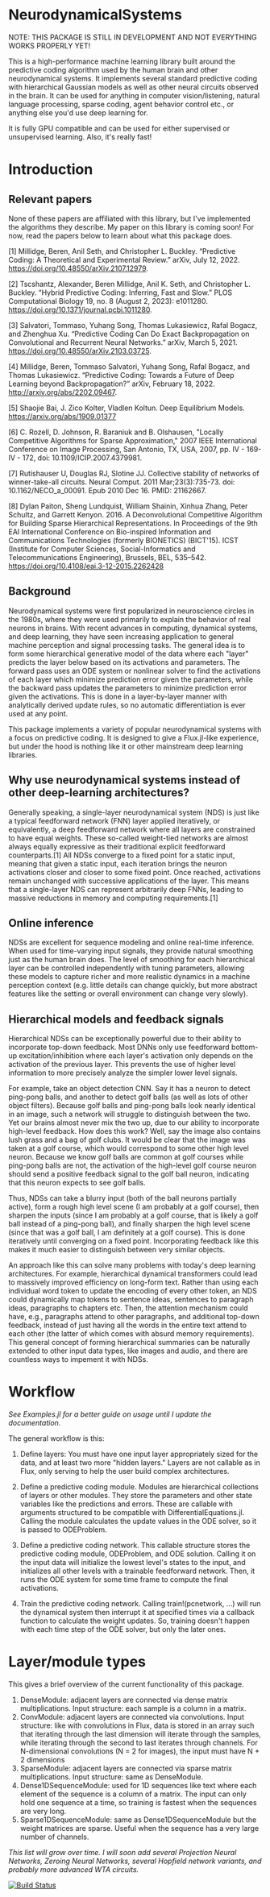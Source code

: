 # NeurodynamicalSystems

NOTE: THIS PACKAGE IS STILL IN DEVELOPMENT AND NOT EVERYTHING WORKS PROPERLY YET!

This is a high-performance machine learning library built around the predictive coding algorithm used by the human brain and other neurodynamical systems. It implements several standard predictive coding with hierarchical Gaussian models as well as other neural circuits observed in the brain. It can be used for anything in computer vision/listening, natural language processing, sparse coding, agent behavior control etc., or anything else you'd use deep learning for. 

It is fully GPU compatible and can be used for either supervised or unsupervised learning. Also, it's really fast!

# Introduction

## Relevant papers
None of these papers are affiliated with this library, but I've implemented the algorithms they describe. My paper on this library is coming soon! For now, read the papers below to learn about what this package does.

[1] Millidge, Beren, Anil Seth, and Christopher L. Buckley. “Predictive Coding: A Theoretical and Experimental Review.” arXiv, July 12, 2022. https://doi.org/10.48550/arXiv.2107.12979.

[2] Tscshantz, Alexander, Beren Millidge, Anil K. Seth, and Christopher L. Buckley. “Hybrid Predictive Coding: Inferring, Fast and Slow.” PLOS Computational Biology 19, no. 8 (August 2, 2023): e1011280. https://doi.org/10.1371/journal.pcbi.1011280.

[3] Salvatori, Tommaso, Yuhang Song, Thomas Lukasiewicz, Rafal Bogacz, and Zhenghua Xu. “Predictive Coding Can Do Exact Backpropagation on Convolutional and Recurrent Neural Networks.” arXiv, March 5, 2021. https://doi.org/10.48550/arXiv.2103.03725.

[4] Millidge, Beren, Tommaso Salvatori, Yuhang Song, Rafal Bogacz, and Thomas Lukasiewicz. “Predictive Coding: Towards a Future of Deep Learning beyond Backpropagation?” arXiv, February 18, 2022. http://arxiv.org/abs/2202.09467.

[5] Shaojie Bai, J. Zico Kolter, Vladlen Koltun. Deep Equilibrium Models. https://arxiv.org/abs/1909.01377

[6] C. Rozell, D. Johnson, R. Baraniuk and B. Olshausen, "Locally Competitive Algorithms for Sparse Approximation," 2007 IEEE International Conference on Image Processing, San Antonio, TX, USA, 2007, pp. IV - 169-IV - 172, doi: 10.1109/ICIP.2007.4379981.

[7] Rutishauser U, Douglas RJ, Slotine JJ. Collective stability of networks of winner-take-all circuits. Neural Comput. 2011 Mar;23(3):735-73. doi: 10.1162/NECO_a_00091. Epub 2010 Dec 16. PMID: 21162667.

[8] Dylan Paiton, Sheng Lundquist, William Shainin, Xinhua Zhang, Peter Schultz, and Garrett Kenyon. 2016. A Deconvolutional Competitive Algorithm for Building Sparse Hierarchical Representations. In Proceedings of the 9th EAI International Conference on Bio-inspired Information and Communications Technologies (formerly BIONETICS) (BICT'15). ICST (Institute for Computer Sciences, Social-Informatics and Telecommunications Engineering), Brussels, BEL, 535–542. https://doi.org/10.4108/eai.3-12-2015.2262428

## Background

Neurodynamical systems were first popularized in neuroscience circles in the 1980s, where they were used primarily to explain the behavior of real neurons in brains. With recent advances in computing, dynamical systems, and deep learning, they have seen increasing application to general machine perception and signal processing tasks. The general idea is to form some hierarchical generative model of the data where each "layer" predicts the layer below based on its activations and parameters. The forward pass uses an ODE system or nonlinear solver to find the activations of each layer which minimize prediction error given the parameters, while the backward pass updates the parameters to minimize prediction error given the activations. This is done in a layer-by-layer manner with analytically derived update rules, so no automatic differentiation is ever used at any point.

This package implements a variety of popular neurodynamical systems with a focus on predictive coding. It is designed to give a Flux.jl-like experience, but under the hood is nothing like it or other mainstream deep learning libraries.

## Why use neurodynamical systems instead of other deep-learning architectures?

Generally speaking, a single-layer neurodynamical system (NDS) is just like a typical feedforward network (FNN) layer applied iteratively, or equivalently, a deep feedforward network where all layers are constrained to have equal weights. These so-called weight-tied networks are almost always equally expressive as their traditional explicit feedforward counterparts.[1] All NDSs converge to a fixed point for a static input, meaning that given a static input, each iteration brings the neuron activations closer and closer to some fixed point. Once reached, activations remain unchanged with successive applications of the layer. This means that a single-layer NDS can represent arbitrarily deep FNNs, leading to massive reductions in memory and computing requirements.[1]

## Online inference
NDSs are excellent for sequence modeling and online real-time inference. When used for time-varying input signals, they provide natural smoothing just as the human brain does. The level of smoothing for each hierarchical layer can be controlled independently with tuning parameters, allowing these models to capture richer and more realistic dynamics in a machine perception context (e.g. little details can change quickly, but more abstract features like the setting or overall environment can change very slowly).

## Hierarchical models and feedback signals
Hierarchical NDSs can be exceptionally powerful due to their ability to incorporate top-down feedback. Most DNNs only use feedforward bottom-up excitation/inhibition where each layer's activation only depends on the activation of the previous layer. This prevents the use of higher level information to more precisely analyze the simpler lower level signals. 

For example, take an object detection CNN. Say it has a neuron to detect ping-pong balls, and another to detect golf balls (as well as lots of other object filters). Because golf balls and ping-pong balls look nearly identical in an image, such a network will struggle to distinguish between the two. Yet our brains almost never mix the two up, due to our ability to incorporate high-level feedback. How does this work? Well, say the image also contains lush grass and a bag of golf clubs. It would be clear that the image was taken at a golf course, which would correspond to some other high level neuron. Because we know golf balls are common at golf courses while ping-pong balls are not, the activation of the high-level golf course neuron should send a positive feedback signal to the golf ball neuron, indicating that this neuron expects to see golf balls. 

Thus, NDSs can take a blurry input (both of the ball neurons partially active), form a rough high level scene (I am probably at a golf course), then sharpen the inputs (since I am probably at a golf course, that is likely a golf ball instead of a ping-pong ball), and finally sharpen the high level scene (since that was a golf ball, I am definitely at a golf course). This is done iteratively until converging on a fixed point. Incorporating feedback like this makes it much easier to distinguish between very similar objects.

An approach like this can solve many problems with today's deep learning architectures. For example, hierarchical dynamical transformers could lead to massively improved efficiency on long-form text. Rather than using each individual word token to update the encoding of every other token, an NDS could dynamically map tokens to sentence ideas, sentences to paragraph ideas, paragraphs to chapters etc. Then, the attention mechanism could have, e.g., paragraphs attend to other paragraphs, and additional top-down feedback, instead of just having all the words in the entire text attend to each other (the latter of which comes with absurd memory requirements). This general concept of forming hierarchical summaries can be naturally extended to other input data types, like images and audio, and there are countless ways to impement it with NDSs.

# Workflow

*See Examples.jl for a better guide on usage until I update the documentation.* 

The general workflow is this:
1. Define layers: You must have one input layer appropriately sized for the data, and at least two more "hidden layers." Layers are not callable as in Flux, only serving to help the user build complex architectures.

2. Define a predictive coding module. Modules are hierarchical collections of layers or other modules. They store the parameters and other state variables like the predictions and errors. These are callable with arguments structured to be compatible with DifferentialEquations.jl. Calling the module calculates the update values in the ODE solver, so it is passed to ODEProblem.

3. Define a predictive coding network. This callable structure stores the predictive coding module, ODEProblem, and ODE solution. Calling it on the input data will initialize the lowest level's states to the input, and initializes all other levels with a trainable feedforward network. Then, it runs the ODE system for some time frame to compute the final activations.

4. Train the predictive coding network. Calling train!(pcnetwork, ...) will run the dynamical system then interrupt it at specified times via a callback function to calculate the weight updates. So, training doesn't happen with each time step of the ODE solver, but only the later ones.

# Layer/module types
This gives a brief overview of the current functionality of this package.

1. DenseModule: adjacent layers are connected via dense matrix multiplications.
   Input structure: each sample is a column in a matrix.
2. ConvModule: adjacent layers are connected via convolutions.
   Input structure: like with convolutions in Flux, data is stored in an array such that     iterating through the last dimension will iterate through the samples, while iterating    through the second to last iterates through channels. For N-dimensional convolutions      (N = 2 for images), the input must have N + 2 dimensions
3. SparseModule: adjacent layers are connected via sparse matrix multiplications.
   Input structure: same as DenseModule.
4. Dense1DSequenceModule: used for 1D sequences like text where each element of the          sequence is a column of a matrix. The input can only hold one sequence at a time, so      training is fastest when the sequences are very long.
5. Sparse1DSequenceModule: same as Dense1DSequenceModule but the weight matrices are         sparse. Useful when the sequence has a very large number of channels.

*This list will grow over time. I will soon add several Projection Neural Networks, Zeroing Neural Networks, several Hopfield network variants, and probably more advanced WTA circuits.* 



[![Build Status](https://github.com/EliSmith45/NeurodynamicalSystems.jl/actions/workflows/CI.yml/badge.svg?branch=master)](https://github.com/EliSmith45/NeurodynamicalSystems.jl/actions/workflows/CI.yml?query=branch%3Amaster)
